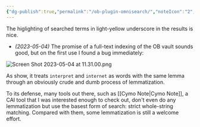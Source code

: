 ```yaml
---
{"dg-publish":true,"permalink":"/ob-plugin-omnisearch/","noteIcon":"2","created":"","updated":""}
---
```


The higlighting of searched terms in light-yellow underscore in the results is nice.

- *(2023-05-04)* The promise of a full-text indexing of the OB vault sounds good, but on the first use I found a bug immediately:

![Screen Shot 2023-05-04 at 11.31.00.png](/img/user/_attachments/Screen%20Shot%202023-05-04%20at%2011.31.00.png)

As show, it treats `interpret` and `internet` as words with the same lemma through an obviously crude and dumb process of lemmatization.

To its defense, many tools out there, such as [[Cymo Note\|Cymo Note]], a CAI tool that I was interested enough to check out, don't even do any lemmatization but use the basest form of search: strict whole-string matching. Compared with them, some lemmatization is still a welcome effort.